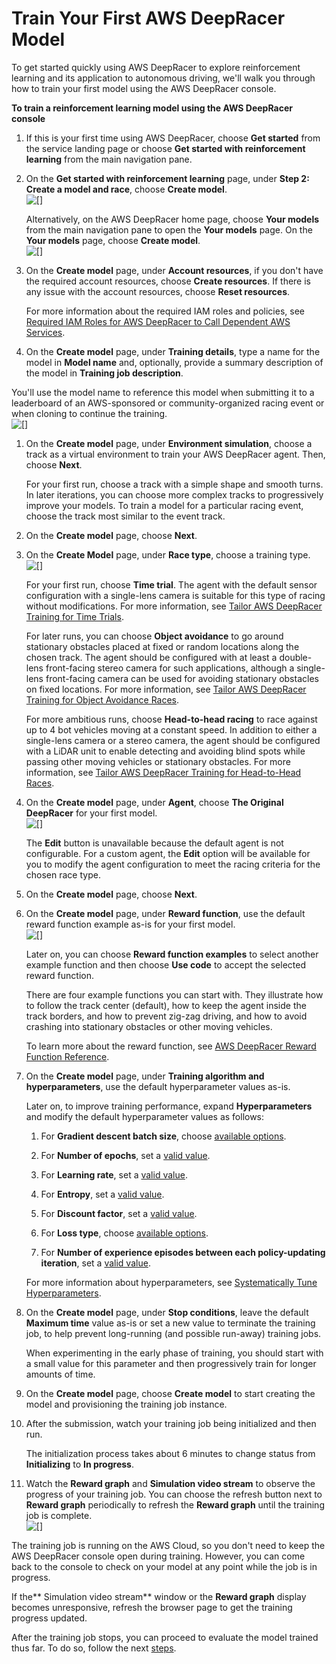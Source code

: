# Train Your First AWS DeepRacer Model<a name="deepracer-get-started-training-model"></a>

To get started quickly using AWS DeepRacer to explore reinforcement learning and its application to autonomous driving, we'll walk you through how to train your first model using the AWS DeepRacer console\.<a name="deepracer-get-started-train-model-proc"></a>

**To train a reinforcement learning model using the AWS DeepRacer console**

1. If this is your first time using AWS DeepRacer, choose **Get started** from the service landing page or choose **Get started with reinforcement learning** from the main navigation pane\. 

1. On the **Get started with reinforcement learning** page, under **Step 2: Create a model and race**, choose **Create model**\.   
![\[\]](http://docs.aws.amazon.com/deepracer/latest/developerguide/images/deepracer-training-create-model-on-get-started-page.png)

   Alternatively, on the AWS DeepRacer home page, choose **Your models** from the main navigation pane to open the **Your models** page\. On the **Your models** page, choose **Create model**\.  
![\[\]](http://docs.aws.amazon.com/deepracer/latest/developerguide/images/deepracer-training-create-model.png)

1. On the **Create model** page, under **Account resources**, if you don't have the required account resources, choose **Create resources**\. If there is any issue with the account resources, choose **Reset resources**\.

   For more information about the required IAM roles and policies, see [Required IAM Roles for AWS DeepRacer to Call Dependent AWS Services](deepracer-understand-required-permissions-and-iam-roles.md)\. 

1.  On the **Create model** page, under **Training details**, type a name for the model in **Model name** and, optionally, provide a summary description of the model in **Training job description**\.

   You'll use the model name to reference this model when submitting it to a leaderboard of an AWS\-sponsored or community\-organized racing event or when cloning to continue the training\.   
![\[\]](http://docs.aws.amazon.com/deepracer/latest/developerguide/images/deepracer-training-details.png)

1. On the **Create model** page, under **Environment simulation**, choose a track as a virtual environment to train your AWS DeepRacer agent\. Then, choose **Next**\.

   For your first run, choose a track with a simple shape and smooth turns\. In later iterations, you can choose more complex tracks to progressively improve your models\. To train a model for a particular racing event, choose the track most similar to the event track\.

1. On the **Create model** page, choose **Next**\. 

1. On the **Create Model** page, under **Race type**, choose a training type\.  
![\[\]](http://docs.aws.amazon.com/deepracer/latest/developerguide/images/deepracer-training-type.png)

   For your first run, choose **Time trial**\. The agent with the default sensor configuration with a single\-lens camera is suitable for this type of racing without modifications\. For more information, see [Tailor AWS DeepRacer Training for Time Trials](deepracer-choose-race-type.md#deepracer-get-started-training-simple-time-trial)\.

   For later runs, you can choose **Object avoidance** to go around stationary obstacles placed at fixed or random locations along the chosen track\. The agent should be configured with at least a double\-lens front\-facing stereo camera for such applications, although a single\-lens front\-facing camera can be used for avoiding stationary obstacles on fixed locations\. For more information, see [Tailor AWS DeepRacer Training for Object Avoidance Races](deepracer-choose-race-type.md#deepracer-get-started-training-object-avoidance)\.

    For more ambitious runs, choose **Head\-to\-head racing** to race against up to 4 bot vehicles moving at a constant speed\. In addition to either a single\-lens camera or a stereo camera, the agent should be configured with a LiDAR unit to enable detecting and avoiding blind spots while passing other moving vehicles or stationary obstacles\. For more information, see [Tailor AWS DeepRacer Training for Head\-to\-Head Races](deepracer-choose-race-type.md#deepracer-get-started-training-h2h-racing)\.

1. On the **Create model** page, under **Agent**, choose **The Original DeepRacer** for your first model\.   
![\[\]](http://docs.aws.amazon.com/deepracer/latest/developerguide/images/deepracer-training-agent.png)

   The **Edit** button is unavailable because the default agent is not configurable\. For a custom agent, the **Edit** option will be available for you to modify the agent configuration to meet the racing criteria for the chosen race type\. 

1. On the **Create model** page, choose **Next**\.

1. On the **Create model** page, under **Reward function**, use the default reward function example as\-is for your first model\.   
![\[\]](http://docs.aws.amazon.com/deepracer/latest/developerguide/images/deepracer-reward-function-example-editor.png)

   Later on, you can choose **Reward function examples** to select another example function and then choose **Use code** to accept the selected reward function\.

   There are four example functions you can start with\. They illustrate how to follow the track center \(default\), how to keep the agent inside the track borders, and how to prevent zig\-zag driving, and how to avoid crashing into stationary obstacles or other moving vehicles\. 

   To learn more about the reward function, see [AWS DeepRacer Reward Function Reference](deepracer-reward-function-reference.md)\.

    

1. On the **Create model** page, under **Training algorithm and hyperparameters**,  use the default hyperparameter values as\-is\.

   Later on, to improve training performance, expand **Hyperparameters** and modify the default hyperparameter values as follows:

   1.  For **Gradient descent batch size**, choose [available options](deepracer-console-train-evaluate-models.md#deepracer-iteratively-adjust-hyperparameters)\. 

   1.  For **Number of epochs**, set a [valid value](deepracer-console-train-evaluate-models.md#deepracer-iteratively-adjust-hyperparameters)\. 

   1.  For **Learning rate**, set a [valid value](deepracer-console-train-evaluate-models.md#deepracer-iteratively-adjust-hyperparameters)\. 

   1. For **Entropy**, set a [valid value](deepracer-console-train-evaluate-models.md#deepracer-iteratively-adjust-hyperparameters)\. 

   1. For **Discount factor**, set a [valid value](deepracer-console-train-evaluate-models.md#deepracer-iteratively-adjust-hyperparameters)\.

   1. For **Loss type**, choose [available options](deepracer-console-train-evaluate-models.md#deepracer-iteratively-adjust-hyperparameters)\.

   1. For **Number of experience episodes between each policy\-updating iteration**, set a [valid value](deepracer-console-train-evaluate-models.md#deepracer-iteratively-adjust-hyperparameters)\.

   For more information about hyperparameters, see [Systematically Tune Hyperparameters](deepracer-console-train-evaluate-models.md#deepracer-iteratively-adjust-hyperparameters)\.

1. On the **Create model** page, under **Stop conditions**, leave the default **Maximum time** value as\-is or set a new value to terminate the training job, to help prevent long\-running \(and possible run\-away\) training jobs\. 

   When experimenting in the early phase of training, you should start with a small value for this parameter and then progressively train for longer amounts of time\.

1. On the **Create model** page, choose **Create model** to start creating the model and provisioning the training job instance\. 

1. After the submission, watch your training job being initialized and then run\. 

   The initialization process takes about 6 minutes to change status from **Initializing** to **In progress**\.

1. Watch the **Reward graph** and **Simulation video stream** to observe the progress of your training job\. You can choose the refresh button next to **Reward graph** periodically to refresh the **Reward graph** until the training job is complete\.   
![\[\]](http://docs.aws.amazon.com/deepracer/latest/developerguide/images/deepracer-training-in-progress.png)

The training job is running on the AWS Cloud, so you don't need to keep the AWS DeepRacer console open during training\. However, you can come back to the console to check on your model at any point while the job is in progress\. 

If the** Simulation video stream** window or the **Reward graph** display becomes unresponsive, refresh the browser page to get the training progress updated\.

After the training job stops, you can proceed to evaluate the model trained thus far\. To do so, follow the next [steps](deepracer-get-started-test-in-simulator.md)\.